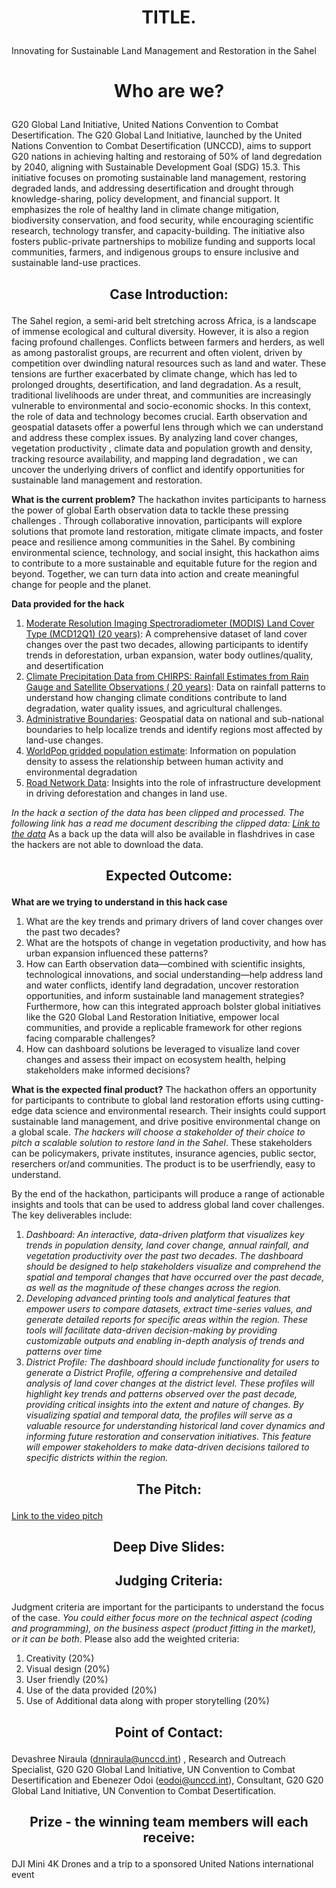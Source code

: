 # <p align="center"> TITLE. </p>

Innovating for Sustainable Land Management and Restoration in the Sahel

# <p align="center"> Who are we? </p>

G20 Global Land Initiative, United Nations Convention to Combat Desertification. 
The G20 Global Land Initiative, launched by the United Nations Convention to Combat Desertification (UNCCD), aims to support G20 nations in achieving halting and restoraing of 50% of land degredation by 2040, aligning with Sustainable Development Goal (SDG) 15.3. This initiative focuses on promoting sustainable land management, restoring degraded lands, and addressing desertification and drought through knowledge-sharing, policy development, and financial support. It emphasizes the role of healthy land in climate change mitigation, biodiversity conservation, and food security, while encouraging scientific research, technology transfer, and capacity-building. The initiative also fosters public-private partnerships to mobilize funding and supports local communities, farmers, and indigenous groups to ensure inclusive and sustainable land-use practices. 

## <p align="center"> Case Introduction: </p>
The Sahel region, a semi-arid belt stretching across Africa, is a landscape of immense ecological and cultural diversity. However, it is also a region facing profound challenges. Conflicts between farmers and herders, as well as among pastoralist groups, are recurrent and often violent, driven by competition over dwindling natural resources such as land and water. These tensions are further exacerbated by climate change, which has led to prolonged droughts, desertification, and land degradation. As a result, traditional livelihoods are under threat, and communities are increasingly vulnerable to environmental and socio-economic shocks.
In this context, the role of data and technology becomes crucial. Earth observation and geospatial datasets offer a powerful lens through which we can understand and address these complex issues. By analyzing land cover changes,  vegetation productivity , climate data and population growth and  density, tracking resource availability, and mapping land degradation , we can uncover the underlying drivers of conflict and identify opportunities for sustainable land management and restoration.

**What is the current problem?**
The hackathon invites participants to harness the power of global Earth observation data to tackle these pressing challenges . Through collaborative innovation, participants will explore solutions that promote land restoration, mitigate climate impacts, and foster peace and resilience among communities in the Sahel. By combining environmental science, technology, and social insight, this hackathon  aims to contribute to a more sustainable and equitable future for the region and beyond. Together, we can turn data into action and create meaningful change for people and the planet.

**Data provided for the hack**
1. [Moderate Resolution Imaging Spectroradiometer (MODIS) Land Cover Type (MCD12Q1) (20 years)](https://lpdaac.usgs.gov/products/mcd12q1v006/): A comprehensive dataset of land cover changes over the past two decades, allowing participants to identify trends in deforestation, urban expansion, water body outlines/quality, and desertification
2. [Climate Precipitation Data from CHIRPS: Rainfall Estimates from Rain Gauge and Satellite Observations
 ( 20 years)](https://www.chc.ucsb.edu/data/chirps): Data on rainfall patterns to understand how changing climate conditions contribute to land degradation, water quality issues, and agricultural challenges.
3. [Administrative Boundaries](https://public.opendatasoft.com/explore/dataset/world-administrative-boundaries/export/): Geospatial data on national and sub-national boundaries to help localize trends and identify regions most affected by land-use changes.
4. [WorldPop gridded population estimate](https://www.worldpop.org/methods/populations/): Information on population density to assess the relationship between human activity and environmental degradation
5. [Road Network Data](https://portal-mainroads.opendata.arcgis.com/datasets/mainroads::road-network/about): Insights into the role of infrastructure development in driving deforestation and changes in land use.

*In the hack a section of the data has been clipped and processed. The following link has a read me document describing the clipped data: [Link to the data](https://drive.google.com/drive/folders/1XRiarmgVx5inxudR9K-LM6xpX6IDfiMx?usp=sharing)* As a back up the data will also be available in flashdrives in case the hackers are not able to download the data. 


## <p align="center"> Expected Outcome: </p>

**What are we trying to understand in this hack case**
1. What are the key trends and primary drivers of land cover changes over the past two decades?
2. What are the hotspots of change in vegetation productivity, and how has urban expansion influenced these patterns?
3. How can Earth observation data—combined with scientific insights, technological innovations, and social understanding—help address land and water conflicts, identify land degradation, uncover restoration opportunities, and inform sustainable land management strategies? Furthermore, how can this integrated approach bolster global initiatives like the G20 Global Land Restoration Initiative, empower local communities, and provide a replicable framework for other regions facing comparable challenges?
4. How can dashboard solutions be leveraged to visualize land cover changes and assess their impact on ecosystem health, helping stakeholders make informed decisions?

**What is the expected final product?**
The hackathon offers an opportunity for participants to contribute to global land restoration efforts using cutting-edge data science and environmental research. Their insights could support sustainable land management, and drive positive environmental change on a global scale. *The hackers will choose a stakeholder of their choice to pitch a scalable solution to restore land in the Sahel*. These stakeholders can be policymakers, private institutes, insurance agencies, public sector, reserchers or/and communities. The product is to be userfriendly, easy to understand. 

By the end of the hackathon, participants will produce a range of actionable insights and tools that can be used to address global land cover challenges. The key deliverables include:
1.	*Dashboard: An interactive, data-driven platform that visualizes key trends in population density, land cover change, annual rainfall, and vegetation productivity over the past two decades. The dashboard should be designed to help stakeholders visualize and comprehend the spatial and temporal changes that have occurred over the past decade, as well as the magnitude of these changes across the region.*
2.	*Developing advanced printing tools and analytical features that empower users to compare datasets, extract time-series values, and generate detailed reports for specific areas within the region. These tools will facilitate data-driven decision-making by providing customizable outputs and enabling in-depth analysis of trends and patterns over time*
3.	*District Profile: The dashboard should include functionality for users to generate a District Profile, offering a comprehensive and detailed analysis of land cover changes at the district level. These profiles will highlight key trends and patterns observed over the past decade, providing critical insights into the extent and nature of changes. By visualizing spatial and temporal data, the profiles will serve as a valuable resource for understanding historical land cover dynamics and informing future restoration and conservation initiatives. This feature will empower stakeholders to make data-driven decisions tailored to specific districts within the region.*





## <p align="center"> The Pitch: </p>
[Link to the video pitch](https://youtu.be/BYJe7MZKumM)

## <p align="center"> Deep Dive Slides: </p>

<p align="center">  </p>

## <p align="center"> Judging Criteria: </p>
Judgment criteria are important for the participants to understand the focus of the case. *You could either focus more on the technical aspect (coding and programming), on the business aspect (product fitting in the market), or it can be both*. Please also add the weighted criteria: 
1. Creativity (20%)
2. Visual design (20%)
3. User friendly  (20%)
4. Use of the data provided  (20%)
5. Use of Additional data along with proper storytelling (20%)

## <p align="center"> Point of Contact: </p>
Devashree Niraula (dnniraula@unccd.int) , Research and Outreach Specialist, G20  G20 Global Land Initiative, UN Convention to Combat Desertification and Ebenezer Odoi (eodoi@unccd.int), Consultant, G20  G20 Global Land Initiative, UN Convention to Combat Desertification. 

## <p align="center"> Prize - the winning team members will each receive: </p>
DJI Mini 4K Drones and a trip to a sponsored United Nations international event 

